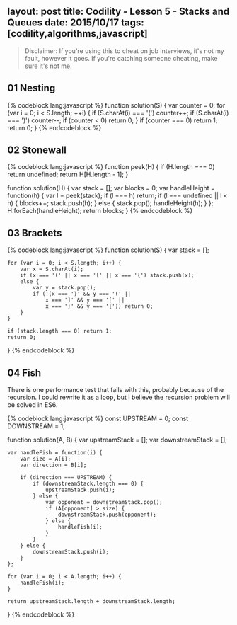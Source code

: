 layout: post
title: Codility - Lesson 5 - Stacks and Queues
date: 2015/10/17
tags: [codility,algorithms,javascript]
---

> Disclaimer: If you're using this to cheat on job interviews, it's not my fault, however it goes. If you're catching someone cheating, make sure it's not me. 


## 01 Nesting

{% codeblock lang:javascript %}
function solution(S) {
    var counter = 0;
    for (var i = 0; i < S.length; ++i) {
        if (S.charAt(i) === '(') counter++;
        if (S.charAt(i) === ')') counter--;
        if (counter < 0) return 0;
    }
    if (counter === 0) return 1;
    return 0;
}
{% endcodeblock %}

## 02 Stonewall

{% codeblock lang:javascript %}
function peek(H) {
    if (H.length === 0) return undefined;
    return H[H.length - 1];
}

function solution(H) {
    var stack = [];
    var blocks = 0;
    var handleHeight = function(h) {
        var l = peek(stack);
        if (l === h) return;
        if (l === undefined || l < h) {
            blocks++;
            stack.push(h);
        } else {
            stack.pop();
            handleHeight(h);
        }
    };
    H.forEach(handleHeight);
    return blocks;
}
{% endcodeblock %}

## 03 Brackets

{% codeblock lang:javascript %}
function solution(S) {
    var stack = [];
    
    for (var i = 0; i < S.length; i++) {
        var x = S.charAt(i);
        if (x === '(' || x === '[' || x === '{') stack.push(x);
        else {
            var y = stack.pop();
            if (!(x === ')' && y === '(' || 
                x === ']' && y === '[' ||
                x === '}' && y === '{')) return 0;
        }
    }
    
    if (stack.length === 0) return 1;
    return 0;
}
{% endcodeblock %}

## 04 Fish

There is one performance test that fails with this, probably because of the recursion. I could rewrite it as a loop, but I believe the recursion problem will be solved in ES6. 

{% codeblock lang:javascript %}
const UPSTREAM = 0;
const DOWNSTREAM = 1;

function solution(A, B) {
    var upstreamStack = [];
    var downstreamStack = [];
    
    var handleFish = function(i) {
        var size = A[i];
        var direction = B[i];
        
        if (direction === UPSTREAM) {
            if (downstreamStack.length === 0) {
                upstreamStack.push(i);
            } else {
                var opponent = downstreamStack.pop();
                if (A[opponent] > size) {
                    downstreamStack.push(opponent);
                } else {
                    handleFish(i);
                }
            }
        } else {
            downstreamStack.push(i);
        }
    };
    
    for (var i = 0; i < A.length; i++) {
        handleFish(i);
    }
    
    return upstreamStack.length + downstreamStack.length;
}
{% endcodeblock %}
